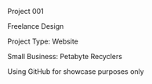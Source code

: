 Project 001

Freelance Design

Project Type: Website

Small Business: Petabyte Recyclers

Using GitHub for showcase purposes only


